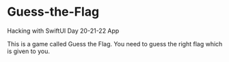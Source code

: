 # Guess-the-Flag
Hacking with SwiftUI Day 20-21-22 App

This is a game called Guess the Flag. You need to guess the right flag which is given to you.
